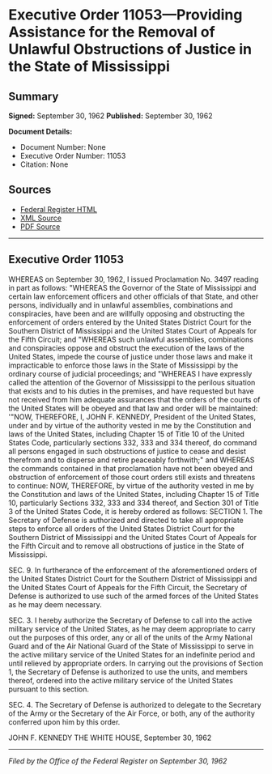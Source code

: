 # Executive Order 11053—Providing Assistance for the Removal of Unlawful Obstructions of Justice in the State of Mississippi

## Summary

**Signed:** September 30, 1962
**Published:** September 30, 1962

**Document Details:**
- Document Number: None
- Executive Order Number: 11053
- Citation: None

## Sources
- [Federal Register HTML](https://www.presidency.ucsb.edu/documents/executive-order-11053-providing-assistance-for-the-removal-unlawful-obstructions-justice)
- [XML Source](None)
- [PDF Source](None)

---

## Executive Order 11053

WHEREAS on September 30, 1962, I issued Proclamation No. 3497 reading in part as follows:
"WHEREAS the Governor of the State of Mississippi and certain law enforcement officers and other officials of that State, and other persons, individually and in unlawful assemblies, combinations and conspiracies, have been and are willfully opposing and obstructing the enforcement of orders entered by the United States District Court for the Southern District of Mississippi and the United States Court of Appeals for the Fifth Circuit; and
"WHEREAS such unlawful assemblies, combinations and conspiracies oppose and obstruct the execution of the laws of the United States, impede the course of justice under those laws and make it impracticable to enforce those laws in the State of Mississippi by the ordinary course of judicial proceedings; and
"WHEREAS I have expressly called the attention of the Governor of Mississippi to the perilous situation that exists and to his duties in the premises, and have requested but have not received from him adequate assurances that the orders of the courts of the United States will be obeyed and that law and order will be maintained:
'"NOW, THEREFORE, I, JOHN F. KENNEDY, President of the United States, under and by virtue of the authority vested in me by the Constitution and laws of the United States, including Chapter 15 of Title 10 of the United States Code, particularly sections 332, 333 and 334 thereof, do command all persons engaged in such obstructions of justice to cease and desist therefrom and to disperse and retire peaceably forthwith;" and
WHEREAS the commands contained in that proclamation have not been obeyed and obstruction of enforcement of those court orders still exists and threatens to continue:
NOW, THEREFORE, by virtue of the authority vested in me by the Constitution and laws of the United States, including Chapter 15 of Title 10, particularly Sections 332, 333 and 334 thereof, and Section 301 of Title 3 of the United States Code, it is hereby ordered as follows:
SECTION 1. The Secretary of Defense is authorized and directed to take all appropriate steps to enforce all orders of the United States District Court for the Southern District of Mississippi and the United States Court of Appeals for the Fifth Circuit and to remove all obstructions of justice in the State of Mississippi.

SEC. 9. In furtherance of the enforcement of the aforementioned orders of the United States District Court for the Southern District of Mississippi and the United States Court of Appeals for the Fifth Circuit, the Secretary of Defense is authorized to use such of the armed forces of the United States as he may deem necessary.

SEC. 3. I hereby authorize the Secretary of Defense to call into the active military service of the United States, as he may deem appropriate to carry out the purposes of this order, any or all of the units of the Army National Guard and of the Air National Guard of the State of Mississippi to serve in the active military service of the United States for an indefinite period and until relieved by appropriate orders. In carrying out the provisions of Section 1, the Secretary of Defense is authorized to use the units, and members thereof, ordered into the active military service of the United States pursuant to this section.

SEC. 4. The Secretary of Defense is authorized to delegate to the Secretary of the Army or the Secretary of the Air Force, or both, any of the authority conferred upon him by this order.

JOHN F. KENNEDY
THE WHITE HOUSE,
September 30, 1962

---

*Filed by the Office of the Federal Register on September 30, 1962*
